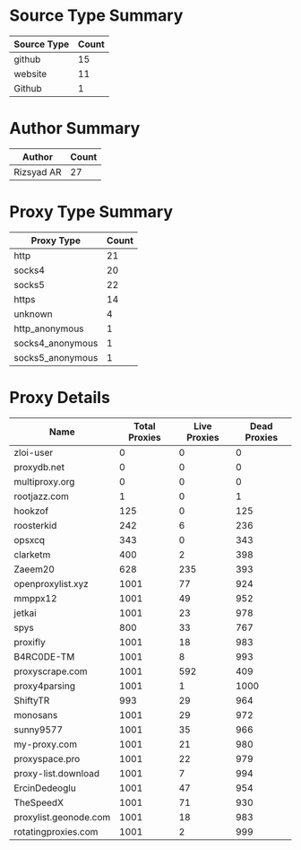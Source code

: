 # Source Type Summary

| Source Type | Count |
|-------------|-------|
| github | 15 |
| website | 11 |
| Github | 1 |


# Author Summary

| Author | Count |
|--------|-------|
| Rizsyad AR | 27 |


# Proxy Type Summary

| Proxy Type | Count |
|------------|-------|
| http | 21 |
| socks4 | 20 |
| socks5 | 22 |
| https | 14 |
| unknown | 4 |
| http_anonymous | 1 |
| socks4_anonymous | 1 |
| socks5_anonymous | 1 |


# Proxy Details

| Name | Total Proxies | Live Proxies | Dead Proxies |
|------|---------------|--------------|---------------|
| zloi-user | 0 | 0 | 0 |
| proxydb.net | 0 | 0 | 0 |
| multiproxy.org | 0 | 0 | 0 |
| rootjazz.com | 1 | 0 | 1 |
| hookzof | 125 | 0 | 125 |
| roosterkid | 242 | 6 | 236 |
| opsxcq | 343 | 0 | 343 |
| clarketm | 400 | 2 | 398 |
| Zaeem20 | 628 | 235 | 393 |
| openproxylist.xyz | 1001 | 77 | 924 |
| mmppx12 | 1001 | 49 | 952 |
| jetkai | 1001 | 23 | 978 |
| spys | 800 | 33 | 767 |
| proxifly | 1001 | 18 | 983 |
| B4RC0DE-TM | 1001 | 8 | 993 |
| proxyscrape.com | 1001 | 592 | 409 |
| proxy4parsing | 1001 | 1 | 1000 |
| ShiftyTR | 993 | 29 | 964 |
| monosans | 1001 | 29 | 972 |
| sunny9577 | 1001 | 35 | 966 |
| my-proxy.com | 1001 | 21 | 980 |
| proxyspace.pro | 1001 | 22 | 979 |
| proxy-list.download | 1001 | 7 | 994 |
| ErcinDedeoglu | 1001 | 47 | 954 |
| TheSpeedX | 1001 | 71 | 930 |
| proxylist.geonode.com | 1001 | 18 | 983 |
| rotatingproxies.com | 1001 | 2 | 999 |
